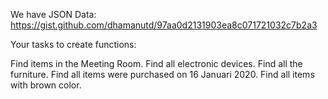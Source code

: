 We have JSON Data:
https://gist.github.com/dhamanutd/97aa0d2131903ea8c071721032c7b2a3

Your tasks to create functions:

Find items in the Meeting Room.
Find all electronic devices.
Find all the furniture.
Find all items were purchased on 16 Januari 2020.
Find all items with brown color.
